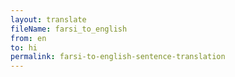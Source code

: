 ```yaml
--- 
layout: translate 
fileName: farsi_to_english 
from: en
to: hi 
permalink: farsi-to-english-sentence-translation
---
```


